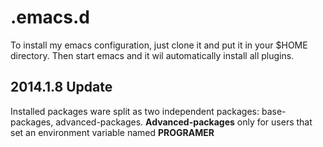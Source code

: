 .emacs.d
========

To install my emacs configuration, just clone it and put it in your $HOME directory. Then start emacs and it wil 
automatically install all plugins.


## 2014.1.8 Update  

Installed packages ware split as two independent packages: base-packages, advanced-packages.
**Advanced-packages** only for users that set an environment variable named **PROGRAMER**